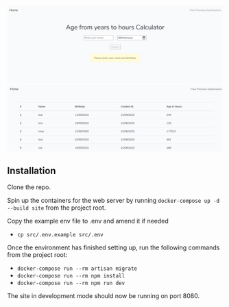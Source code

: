 
<img src="./screenshots/home-page.png"/>
<img src="./screenshots/user-submissions-page.png"/>

## Installation

Clone the repo.

Spin up the containers for the web server by running `docker-compose up -d --build site` from the project root.

Copy the example env file to .env and amend it if needed

- `cp src/.env.example src/.env`

Once the environment has finished setting up, run the following commands from the project root:

- `docker-compose run --rm artisan migrate` 
- `docker-compose run --rm npm install`
- `docker-compose run --rm npm run dev`

The site in development mode should now be running on port 8080.